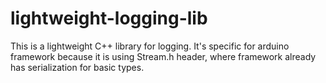 # lightweight-logging-lib
This is a lightweight C++ library for logging. It's specific for arduino framework because it is using Stream.h header, where framework already has serialization for basic types.
